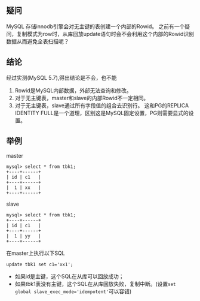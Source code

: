 ## 疑问
MySQL 存储innodb引擎会对无主键的表创建一个内部的Rowid。
之前有一个疑问，复制模式为row时，从库回放update语句时会不会利用这个内部的Rowid识别数据从而避免全表扫描呢？

## 结论
经过实测(MySQL 5.7),得出结论是不会，也不能
1. Rowid是MySQL内部数据，外部无法查询和修改。
2. 对于无主键表，master和slave的内部Rowid不一定相同。
3. 对于无主键表，slave通过所有字段值的组合去识别行。
   这和PG的REPLICA IDENTITY FULL是一个道理，区别这是MySQL固定设置，PG则需要显式的设置。


## 举例
   
master
```
mysql> select * from tbk1;
+----+------+
| id | c1   |
+----+------+
|  1 | xx   |
+----+------+
```

slave
```
mysql> select * from tbk1;
+----+------+
| id | c1   |
+----+------+
|  1 | yy   |
+----+------+
```

在master上执行以下SQL

```
update tbk1 set c1='xx1';
```

- 如果id是主键，这个SQL在从库可以回放成功；
- 如果tbk1表没有主键，这个SQL在从库回放失败，复制中断。(设置`set global slave_exec_mode='idempotent'`可以容错)

